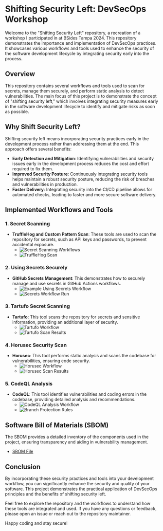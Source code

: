 # Shifting Security Left: DevSecOps Workshop

Welcome to the "Shifting Security Left" repository, a recreation of a workshop I participated in at BSides Tampa 2024. This repository demonstrates the importance and implementation of DevSecOps practices. It showcases various workflows and tools used to enhance the security of the software development lifecycle by integrating security early into the process.

## Overview

This repository contains several workflows and tools used to scan for secrets, manage them securely, and perform static analysis to detect vulnerabilities. The main focus of this project is to demonstrate the concept of "shifting security left," which involves integrating security measures early in the software development lifecycle to identify and mitigate risks as soon as possible.

## Why Shift Security Left?

Shifting security left means incorporating security practices early in the development process rather than addressing them at the end. This approach offers several benefits:
- **Early Detection and Mitigation**: Identifying vulnerabilities and security issues early in the development process reduces the cost and effort required to fix them.
- **Improved Security Posture**: Continuously integrating security tools helps maintain a robust security posture, reducing the risk of breaches and vulnerabilities in production.
- **Faster Delivery**: Integrating security into the CI/CD pipeline allows for automated checks, leading to faster and more secure software delivery.

## Implemented Workflows and Tools

### 1. Secret Scanning
- **TruffleHog and Custom Pattern Scan**: These tools are used to scan the repository for secrets, such as API keys and passwords, to prevent accidental exposure.
  - ![Secret Scanning Workflows](https://i.allthepics.net/2024/05/19/2Secret-scanning.png)
  - ![TruffleHog Scan](https://i.allthepics.net/2024/05/19/3-secret-scan-trufflehog.md.png)

### 2. Using Secrets Securely
- **GitHub Secrets Management**: This demonstrates how to securely manage and use secrets in GitHub Actions workflows.
  - ![Example Using Secrets Workflow](https://i.allthepics.net/2024/05/19/4a-Using-secrets.png)
  - ![Secrets Workflow Run](https://i.allthepics.net/2024/05/19/5-using-secrets.png)

### 3. Tartufo Secret Scanning
- **Tartufo**: This tool scans the repository for secrets and sensitive information, providing an additional layer of security.
  - ![Tartufo Workflow](https://i.allthepics.net/2024/05/19/6-Tatufro.png)
  - ![Tartufo Scan Results](https://i.allthepics.net/2024/05/19/7-Tatufro.png)

### 4. Horusec Security Scan
- **Horusec**: This tool performs static analysis and scans the codebase for vulnerabilities, ensuring code security.
  - ![Horusec Workflow](https://i.allthepics.net/2024/05/19/8-Horusec.png)
  - ![Horusec Scan Results](https://i.allthepics.net/2024/05/19/9-Horusec.png)

### 5. CodeQL Analysis
- **CodeQL**: This tool identifies vulnerabilities and coding errors in the codebase, providing detailed analysis and recommendations.
  - ![CodeQL Analysis Workflow](https://i.allthepics.net/2024/05/19/11-Security-Tab.png)
  - ![Branch Protection Rules](https://i.allthepics.net/2024/05/19/12-Branch-Protection-rules.png)

## Software Bill of Materials (SBOM)

The SBOM provides a detailed inventory of the components used in the project, ensuring transparency and aiding in vulnerability management.

- [SBOM File](https://github.com/alexmalooley/Shifting-security-Left/blob/main/SBOMShifting-security-Left_alexmalooley_494c99c0a2a790cece3e65ecff04dda61a05952b.json)

## Conclusion

By incorporating these security practices and tools into your development workflow, you can significantly enhance the security and quality of your software. This project demonstrates the practical application of DevSecOps principles and the benefits of shifting security left.

Feel free to explore the repository and the workflows to understand how these tools are integrated and used. If you have any questions or feedback, please open an issue or reach out to the repository maintainer.

Happy coding and stay secure!
